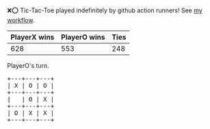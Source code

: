 :x::o: Tic-Tac-Toe played indefinitely by github action runners! See [my workflow](.github/workflows/play.yaml).

|PlayerX wins|PlayerO wins|Ties|
|-|-|-|
|628|553|248|

PlayerO's turn.

<pre>
+---+---+---+
| X | O | O |
+---+---+---+
|   | O | X |
+---+---+---+
| O | X | X |
+---+---+---+
</pre>